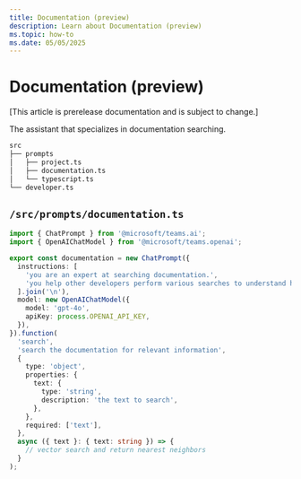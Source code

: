 ```yaml
---
title: Documentation (preview)
description: Learn about Documentation (preview)
ms.topic: how-to
ms.date: 05/05/2025
---
```


# Documentation (preview)

[This article is prerelease documentation and is subject to change.]

The assistant that specializes in documentation searching.

<!-- langtabs-start -->
```bash
src
├── prompts
│   ├── project.ts
│   ├── documentation.ts
│   └── typescript.ts
└── developer.ts
```
<!-- langtabs-end -->

## `/src/prompts/documentation.ts`

<!-- langtabs-start -->
```typescript
import { ChatPrompt } from '@microsoft/teams.ai';
import { OpenAIChatModel } from '@microsoft/teams.openai';

export const documentation = new ChatPrompt({
  instructions: [
    'you are an expert at searching documentation.',
    'you help other developers perform various searches to understand how to use internal packages.',
  ].join('\n'),
  model: new OpenAIChatModel({
    model: 'gpt-4o',
    apiKey: process.OPENAI_API_KEY,
  }),
}).function(
  'search',
  'search the documentation for relevant information',
  {
    type: 'object',
    properties: {
      text: {
        type: 'string',
        description: 'the text to search',
      },
    },
    required: ['text'],
  },
  async ({ text }: { text: string }) => {
    // vector search and return nearest neighbors
  }
);
```
<!-- langtabs-end -->
